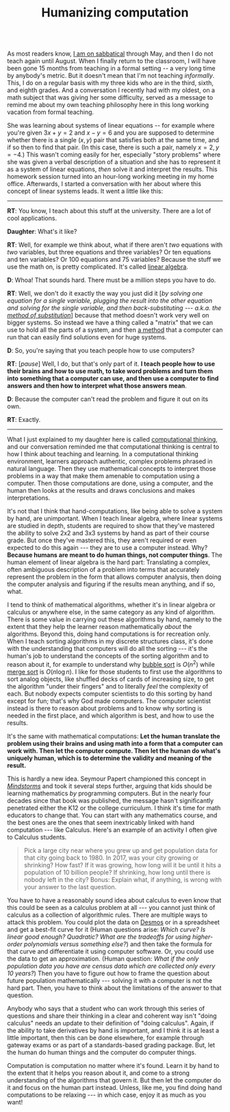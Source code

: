 ﻿---
title: "Humanizing computation"
excerpt: "Mathematics education needs an update in its ideas about the role of hand computation: Let the human do human things, and the computer do computer things."
comments: true
share: true
tags:
  - Teaching
  - Mathematics 
---

<img src="{{ site.url }}{{ site.baseurl }}/assets/images/brain-2750415_1280.png" alt="" class="full"> 


As most readers know, [I am on sabbatical](http://rtalbert.org/sabbatical) through May, and then I do not teach again until August. When I finally return to the classroom, I will have been gone 15 months from teaching in a formal setting -- a very long time by anybody's metric. But it doesn't mean that I'm not teaching _informally_. This, I do on a regular basis with my three kids who are in the third, sixth, and eighth grades. And a conversation I recently had with my oldest, on a math subject that was giving her some difficulty, served as a message to remind me about my own teaching philosophy here in this long working vacation from formal teaching. 

She was learning about systems of linear equations -- for example where you're given $3x + y = 2$ and $x - y = 6$ and you are supposed to determine whether there is a single $(x,y)$ pair that satisfies both at the same time, and if so then to find that pair. (In this case, there is such a pair, namely $x = 2, y = -4$.) This wasn't coming easily for her, especially "story problems" where she was given a verbal description of a situation and she has to represent it as a system of linear equations, _then_ solve it and interpret the results. This homework session turned into an hour-long working meeting in my home office. Afterwards, I started a conversation with her about where this concept of linear systems leads. It went a little like this:

---

**RT**: You know, I teach about this stuff at the university. There are a lot of cool applications. 

**Daughter**: What's it like?  

**RT**: Well, for example we think about, what if there aren't *two* equations with *two* variables, but three equations and three variables? Or ten equations and ten variables? Or 100 equations and 75 variables? Because the stuff we use the math on, is pretty complicated. It's called [linear algebra](https://en.wikipedia.org/wiki/Linear_algebra). 

**D**: Whoa! That sounds hard. There must be a million steps you have to do. 

**RT**: Well, we don't do it exactly the way you just did it [_by solving one equation for a single variable, plugging the result into the other equation and solving for the single variable, and then back-substituting --- a.k.a. the [method of substitution](https://www.mathportal.org/algebra/solving-system-of-linear-equations/substitution-method.php)_] because that method doesn't work very well on bigger systems. So instead we have a thing called a "matrix" that we can use to hold all the parts of a system, and then [a method](https://en.wikipedia.org/wiki/Gaussian_elimination) that a computer can run that can easily find solutions even for huge systems. 

**D**: So, you're saying that you teach people how to use computers? 

**RT**: [_pause_] Well, I do, but that's only part of it. **I teach people how to use their brains and how to use math, to take word problems and turn them into something that a computer can use, and then use a computer to find answers and then how to interpret what those answers mean**. 

**D**: Because the computer can't read the problem and figure it out on its own. 

**RT**: Exactly. 

---

What I just explained to my daughter here is called [computational thinking](https://en.wikipedia.org/wiki/Computational_thinking), and our conversation reminded me that computational thinking is central to how I think about teaching and learning. In a computational thinking environment, learners approach authentic, complex problems phrased in natural language. Then they use mathematical concepts to interpret those problems in a way that make them amenable to computation using a computer. Then those computations are done, using a computer, and the human then looks at the results and draws conclusions and makes interpretations. 

It's not that I think that hand-computations, like being able to solve a system by hand, are unimportant. When I teach linear algebra, where linear systems are studied in depth, students are required to show that they've mastered the ability to solve 2x2 and 3x3 systems by hand as part of their course grade. But once they've mastered this, they aren't required or even expected to do this again --- they are to use a computer instead. Why? **Because humans are meant to do human things, not computer things**. The human element of linear algebra is the hard part: Translating a complex, often ambiguous description of a problem into terms that accurately represent the problem in the form that allows computer analysis, then doing the computer analysis and figuring if the results mean anything, and if so, what.   

I tend to think of mathematical algorithms, whether it's in linear algebra or calculus or anywhere else, in the same category as any kind of algorithm. There is some value in carrying out these algorithms by hand, namely to the extent that they help the learner reason mathematically _about_ the algorithms. Beyond this, doing hand computations is for recreation only. When I teach sorting algorithms in my discrete structures class, it's done with the understanding that computers will do all the sorting --- it's the human's job to understand the concepts of the sorting algorithm and to reason about it, for example to understand why [bubble sort](https://en.wikipedia.org/wiki/Bubble_sort) is $O(n^2)$ while [merge sort](https://en.wikipedia.org/wiki/Merge_sort) is $O(n \log n)$. I like for those students to first use the algorithms to sort analog objects, like shuffled decks of cards of increasing size, to get the algorithm "under their fingers" and to literally _feel_ the complexity of each. But nobody expects computer scientists to do this sorting by hand except for fun; that's why God made computers. The computer scientist instead is there to reason about problems and to know why sorting is needed in the first place, and which algorithm is best, and how to use the results.

It's the same with mathematical computations: **Let the human translate the problem using their brains and using math into a form that a computer can work with. Then let the computer compute. Then let the human do what's uniquely human, which is to determine the validity and meaning of the result.** 

This is hardly a new idea. Seymour Papert championed this concept in [_Mindstorms_](http://a.co/cdDYDY8) and took it several steps further, arguing that kids should be learning mathematics _by_ programming computers. But in the nearly four decades since that book was published, the message hasn't significantly penetrated either the K12 or the college curriculum. I think it's time for math educators to change that. You can start with any mathematics course, and the best ones are the ones that seem inextricably linked with hand computation --- like Calculus. Here's an example of an activity I often give to Calculus students. 

>Pick a large city near where you grew up and get population data for that city going back to 1980. In 2017, was your city growing or shrinking? How fast? If it was growing, how long will it be until it hits a population of 10 billion people? If shrinking, how long until there is nobody left in the city? Bonus: Explain what, if anything, is wrong with your answer to the last question. 

You have to have a reasonably sound idea about calculus to even know that this could be seen as a calculus problem at all --- you cannot just think of calculus as a collection of algorithmic rules. There are multiple ways to attack this problem. You could plot the data on [Desmos](http://www.desmos.com) or in a spreadsheet and get a best-fit curve for it (Human questions arise: *Which curve? Is linear good enough? Quadratic? What are the tradeoffs for using higher-order polynomials versus something else?*) and then take the formula for that curve and differentiate it using computer software. Or, you could use the data to get an approximation. (Human question: *What if the only population data you have are census data which are collected only every 10 years?*) Then you have to figure out how to frame the question about future population mathematically --- solving it with a computer is not the hard part. Then, you have to think about the limitations of the answer to that question. 

Anybody who says that a student who can work through this series of questions and share their thinking in a clear and coherent way isn't "doing calculus" needs an update to their definition of "doing calculus". Again, if the ability to take derivatives by hand is important, and I think it is at least a little important, then this can be done elsewhere, for example through gateway exams or as part of a standards-based grading package. But, let the human do human things and the computer do computer things. 

Computation is computation no matter where it's found. Learn it by hand to the extent that it helps you reason about it, and come to a strong understanding of the algorithms that govern it. But then let the computer do it and focus on the human part instead. Unless, like me, you find doing hand computations to be relaxing --- in which case, enjoy it as much as you want! 
